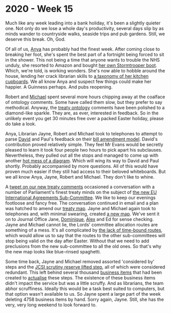 # 2020 - Week 15

Much like any week leading into a bank holiday, it's been a slightly quieter one. Not only do we lose a whole day's productivity, several days slip by as minds wander to countryside walks, seaside trips and pub gardens. Still, we deserve this break. Oh, God.

Of all of us, [Anya](https://twitter.com/bitten_) has probably had the finest week. After coming close to breaking her foot, she's spent the best part of a fortnight being forced to sit in the shower. This not being a time that anyone wants to trouble the NHS unduly, she resorted to Amazon and bought [her own Stormtrooper boot](https://twitter.com/bitten_/status/1247178995826819073). Which, we're told, is working wonders. She's now able to hobble around the house, lending her crack librarian skills to [a taxonomy of her kitchen cupboards](https://twitter.com/bitten_/status/1248190790301605888). We all know Anya and suspect few things could make her happier. A Guinness perhaps. And pubs reopening.

Robert and [Michael](https://twitter.com/fantasticlife) spent several more hours chipping away at the coalface of ontology comments. Some have called them slow, but they prefer to say methodical. Anyway, the [treaty ontology](https://ukparliament.github.io/ontologies/treaty/treaty-ontology.html) comments have been polished to a diamond-like sparkle. They are, as ever, interested in feedback. So in the unlikely event you get 30 minutes free over a packed Easter holiday, please do take a look.

Anya, Librarian Jayne, Robert and Michael took to telephones to attempt to parse [David](https://twitter.com/clerkly) and Paul's feedback on their [bill amendment model](https://github.com/ukparliament/ontologies/blob/master/procedure/flowcharts/bills/amendments/amendment.pdf). David's contribution proved relatively simple. They feel Mr Evans would be secretly pleased to learn it took four people two hours to pick apart his subclauses. Nevertheless, they pulled out all the stops and managed to come up with another [hot mess of a diagram](https://github.com/ukparliament/ontologies/blob/master/procedure/flowcharts/meta/decisions/decisions.pdf). Which will wing its way to David and Paul shortly. Probably accompanied by more questions. All of this would have proven much easier if they still had access to their beloved whiteboards. But we all know Anya, Jayne, Robert and Michael. They don't like to whine.

A [tweet on our new treaty comments](https://twitter.com/fantasticlife/status/1247528101120053250) occasioned a conversation with a number of Parliament's finest treaty minds on the subject of [the new EU International Agreements Sub-Committee](https://www.politicshome.com/thehouse/article/the-treaties-subcommittee-will-be-vital-in-ensuring-trade-deals-and-international-agreements-are-scrutinised). We like to keep our evenings footloose and fancy free. The conversation continued in email and a plan was hatched to amend our [treaty map](https://ukparliament.github.io/ontologies/procedure/flowcharts/crag-treaties/crag-treaties.pdf). Jayne and Michael again took to telephones and, with minimal swearing, created [a new map](https://github.com/ukparliament/ontologies/blob/master/procedure/flowcharts/crag-treaties/crag-treaties-play-pen.pdf). We've sent it on to Journal Office Jane, [Dominique](https://twitter.com/graciado), [Alex](https://twitter.com/AlexanderHorne1) and Ed for sense checking. Jayne and Michael cannot lie, the Lords' committee allocation routes are something of a mess. It's all complicated by [the lack of time-bound routes](https://trello.com/c/CDGB80DD/57-time-bound-routes), which would allow us to say that the routes to the other sub-committees will stop being valid on the day after Easter. Without that we need to add preclusions from the new sub-committee to all the old ones. So that's why the new map looks like blue-rinsed spaghetti.

Some time back, Jayne and Michael removed assorted 'considered by' steps and the [JCSI scrutiny reserve lifted step](https://trello.com/c/4wgUahnQ/69-jcsi-lifted), all of which were considered redundant. This left behind several thousand [business items](https://ukparliament.github.io/ontologies/procedure/procedure-ontology.html#d4e248) that had been created to [actualise](https://ukparliament.github.io/ontologies/procedure/procedure-ontology.html#d4e382) these steps. The existence of these business items didn't impact the service but was a little scruffy. And as librarians, the team abhor scruffiness. Ideally this would be a task best suited to computers, but that option wasn't available to us. So Jayne spent a large part of the week deleting 4758 business items by hand. Sorry again, Jayne. Still, she has the very, very long weekend to look forward to.
